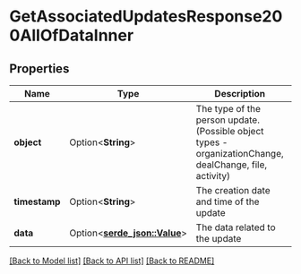 # GetAssociatedUpdatesResponse200AllOfDataInner

## Properties

Name | Type | Description | Notes
------------ | ------------- | ------------- | -------------
**object** | Option<**String**> | The type of the person update. (Possible object types - organizationChange, dealChange, file, activity) | [optional]
**timestamp** | Option<**String**> | The creation date and time of the update | [optional]
**data** | Option<[**serde_json::Value**](.md)> | The data related to the update | [optional]

[[Back to Model list]](../README.md#documentation-for-models) [[Back to API list]](../README.md#documentation-for-api-endpoints) [[Back to README]](../README.md)


